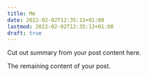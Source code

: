 ```yaml
---
title: Me
date: 2022-02-02T12:35:13+01:00
lastmod: 2022-02-02T12:35:13+01:00
draft: true
---
```


Cut out summary from your post content here.

<!--more-->

The remaining content of your post.
